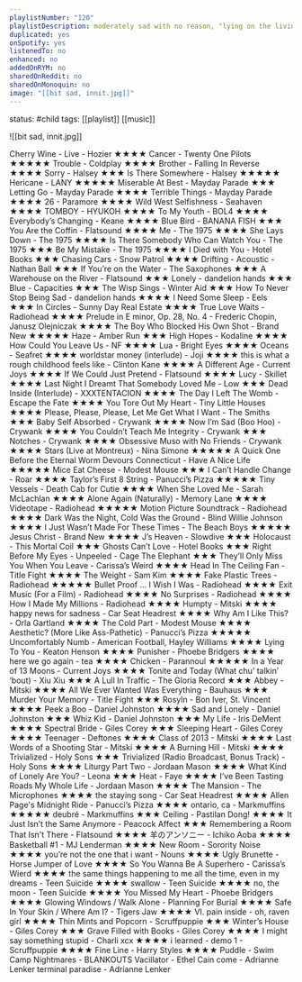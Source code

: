 ```yaml
---
playlistNumber: "120"
playlistDescription: moderately sad with no reason, "lying on the living room carpet staring at the ceiling with no lights on" type of sad
duplicated: yes
onSpotify: yes
listenedTo: no
enhanced: no
addedOnRYM: no
sharedOnReddit: no
sharedOnMonoquin: no
image: "[[bit sad, innit.jpg]]"
---
```

status: #child 
tags: [[playlist]] [[music]] 

![[bit sad, innit.jpg]]

Cherry Wine - Live - Hozier ★★★★
Cancer - Twenty One Pilots ★★★★★
Trouble - Coldplay ★★★★
Brother - Falling In Reverse ★★★★
Sorry - Halsey ★★★
Is There Somewhere - Halsey ★★★★★
Hericane - LANY ★★★★★
Miserable At Best - Mayday Parade ★★★
Letting Go - Mayday Parade ★★★★
Terrible Things - Mayday Parade ★★★★
26 - Paramore ★★★★
Wild West Selfishness - Seahaven ★★★★
TOMBOY - HYUKOH ★★★★
To My Youth - BOL4 ★★★★
Everybody’s Changing - Keane ★★★★
Blue Bird - BANANA FISH ★★★
You Are the Coffin - Flatsound ★★★★
Me - The 1975 ★★★★
She Lays Down - The 1975 ★★★★
Is There Somebody Who Can Watch You - The 1975 ★★★
Be My Mistake - The 1975 ★★★★
I Died with You - Hotel Books ★★★
Chasing Cars - Snow Patrol ★★★★
Drifting - Acoustic - Nathan Ball ★★★
If You’re on the Water - The Saxophones ★★★
A Warehouse on the River - Flatsound ★★★
Lonely - dandelion hands ★★★
Blue - Capacities ★★★
The Wisp Sings - Winter Aid ★★★
How To Never Stop Being Sad - dandelion hands ★★★★
I Need Some Sleep - Eels ★★★
In Circles - Sunny Day Real Estate ★★★★
True Love Waits - Radiohead ★★★★
Prelude in E minor, Op. 28, No. 4 - Frederic Chopin, Janusz Olejniczak ★★★★
The Boy Who Blocked His Own Shot - Brand New ★★★★★
Haze - Amber Run ★★★
High Hopes - Kodaline ★★★★
How Could You Leave Us - NF ★★★★
Lua - Bright Eyes ★★★★
Oceans - Seafret ★★★★
worldstar money (interlude) - Joji ★★★★
this is what a rough childhood feels like - Clinton Kane ★★★★
A Different Age - Current Joys ★★★★
If We Could Just Pretend - Flatsound ★★★★
Lucy - Skillet ★★★★
Last Night I Dreamt That Somebody Loved Me - Low ★★★
Dead Inside (Interlude) - XXXTENTACION ★★★★
The Day I Left The Womb - Escape the Fate ★★★★
You Tore Out My Heart - Tiny Little Houses ★★★★
Please, Please, Please, Let Me Get What I Want - The Smiths ★★★
Baby Self Absorbed - Crywank ★★★★
Now I’m Sad (Boo Hoo) - Crywank ★★★★
You Couldn’t Teach Me Integrity - Crywank ★★★
Notches - Crywank ★★★★
Obsessive Muso with No Friends - Crywank ★★★★
Stars (Live at Montreux) - Nina Simone ★★★★★
A Quick One Before the Eternal Worm Devours Connecticut - Have A Nice Life ★★★★★
Mice Eat Cheese - Modest Mouse ★★★
I Can’t Handle Change - Roar ★★★★
Taylor’s First 8 String - Panucci’s Pizza ★★★★★
Tiny Vessels - Death Cab for Cutie ★★★★
When She Loved Me - Sarah McLachlan ★★★★
Alone Again (Naturally) - Memory Lane ★★★★
Videotape - Radiohead ★★★★★
Motion Picture Soundtrack - Radiohead ★★★★
Dark Was the Night, Cold Was the Ground - Blind Willie Johnson ★★★★
I Just Wasn’t Made For These Times - The Beach Boys ★★★★★
Jesus Christ - Brand New ★★★★
J’s Heaven - Slowdive ★★★
Holocaust - This Mortal Coil ★★★
Ghosts Can’t Love - Hotel Books ★★★
Right Before My Eyes - Unpeeled - Cage The Elephant ★★★
They’ll Only Miss You When You Leave - Carissa’s Weird ★★★★
Head In The Ceiling Fan - Title Fight ★★★★
The Weight - Sam Kim ★★★★
Fake Plastic Trees - Radiohead ★★★★★
Bullet Proof … I Wish I Was - Radiohead ★★★★
Exit Music (For a Film) - Radiohead ★★★★
No Surprises - Radiohead ★★★★
How I Made My Millions - Radiohead ★★★★
Humpty - Mitski ★★★★
happy news for sadness - Car Seat Headrest ★★★★
Why Am I Like This? - Orla Gartland ★★★★
The Cold Part - Modest Mouse ★★★★
Aesthetic? (More Like Ass-Pathetic) - Panucci’s Pizza ★★★★★
Uncomfortably Numb - American Football, Hayley Williams ★★★★
Lying To You - Keaton Henson ★★★★
Punisher - Phoebe Bridgers ★★★★
here we go again - tea ★★★★
Chicken - Parannoul ★★★★★
In a Year of 13 Moons - Current Joys ★★★★
Tonite and Today (What chu’ talkin’ ‘bout) - Xiu Xiu ★★★
A Lull In Traffic - The Gloria Record ★★★
Abbey - Mitski ★★★★
All We Ever Wanted Was Everything - Bauhaus ★★★
Murder Your Memory - Title Fight ★★★
Rosyln - Bon Iver, St. Vincent ★★★★
Peek a Boo - Daniel Johnston ★★★★
Sad and Lonely - Daniel Johnston ★★★
Whiz Kid - Daniel Johnston ★★★
My Life - Iris DeMent ★★★★
Spectral Bride - Giles Corey ★★★
Sleeping Heart - Giles Corey ★★★★
Teenager - Deftones ★★★★
Class of 2013 - Mitski ★★★★
Last Words of a Shooting Star - Mitski ★★★★
A Burning Hill - Mitski ★★★★
Trivialized - Holy Sons ★★★
Trivialized (Radio Broadcast, Bonus Track) - Holy Sons ★★★★
Liturgy Part Two - Jordaan Mason ★★★★
What Kind of Lonely Are You? - Leona ★★★
Heat - Faye ★★★★
I’ve Been Tasting Roads My Whole Life - Jordaan Mason ★★★★
The Mansion - The Microphones ★★★★
the staying song - Car Seat Headrest ★★★★
Allen Page's Midnight Ride - Panucci’s Pizza ★★★★
ontario, ca - Markmuffins ★★★★★
deubré - Markmuffins ★★★
Ceiling - Pastilan Dong! ★★★★
It Just Isn’t the Same Anymore - Peacock Affect ★★★
Remembering a Room That Isn't There - Flatsound ★★★★
羊のアンソニー - Ichiko Aoba ★★★★
Basketball #1 - MJ Lenderman ★★★★
New Room - Sorority Noise ★★★★
you’re not the one that i want - Nouns ★★★★
Ugly Brunette - Horse Jumper of Love ★★★★
So You Wanna Be A Superhero - Carissa’s Wierd ★★★★
the same things happening to me all the time, even in my dreams - Teen Suicide ★★★★
swallow - Teen Suicide ★★★★
no, the moon - Teen Suicide ★★★★
You Missed My Heart - Phoebe Bridgers ★★★★
Glowing Windows / Walk Alone - Planning For Burial ★★★★
Safe In Your Skin / Where Am I? - Tigers Jaw ★★★★
VI. pain inside - oh, raven girl ★★★★
Thin Mints and Popcorn - Scruffpuppie ★★★
Winter’s House - Giles Corey ★★★
Grave Filled with Books - Giles Corey ★★★★
I might say something stupid - Charli xcx ★★★★
i learned - demo 1 - Scruffpuppie ★★★★
Fine Line - Harry Styles ★★★★
Puddle - Swim Camp
Nightmares - BLANKOUTS
Vacillator - Ethel Cain
come - Adrianne Lenker
terminal paradise - Adrianne Lenker

